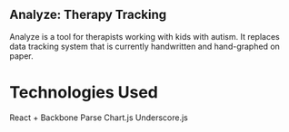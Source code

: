 ## Analyze: Therapy Tracking
  Analyze is a tool for therapists working with kids with autism. It replaces data tracking system that is currently handwritten and hand-graphed on paper. 
# Technologies Used
  React + Backbone
  Parse
  Chart.js
  Underscore.js
  

